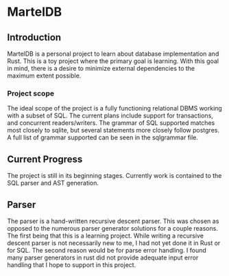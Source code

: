 # MartelDB

## Introduction

MartelDB is a personal project to learn about database implementation and Rust. This is a toy project where the primary goal is learning. 
With this goal in mind, there is a desire to minimize external dependencies to the maximum extent possible.

### Project scope

The ideal scope of the project is a fully functioning relational DBMS working with a subset of SQL. The current plans include support for 
transactions, and concurrent readers/writers. The grammar of SQL supported matches most closely to sqlite, but several statements more closely 
follow postgres. A full list of grammar supported can be seen in the sqlgrammar file.

## Current Progress

The project is still in its beginning stages. Currently work is contained to the SQL parser and AST generation.

## Parser

The parser is a hand-written recursive descent parser. This was chosen as opposed to the numerous parser generator solutions for a couple reasons. 
The first being that this is a learning project. While writing a recursive descent parser is not necessarily new to me, I had not yet done it in Rust 
or for SQL. The second reason would be for parse error handling. I found many parser generators in rust did not provide adequate input error handling that I 
hope to support in this project. 
